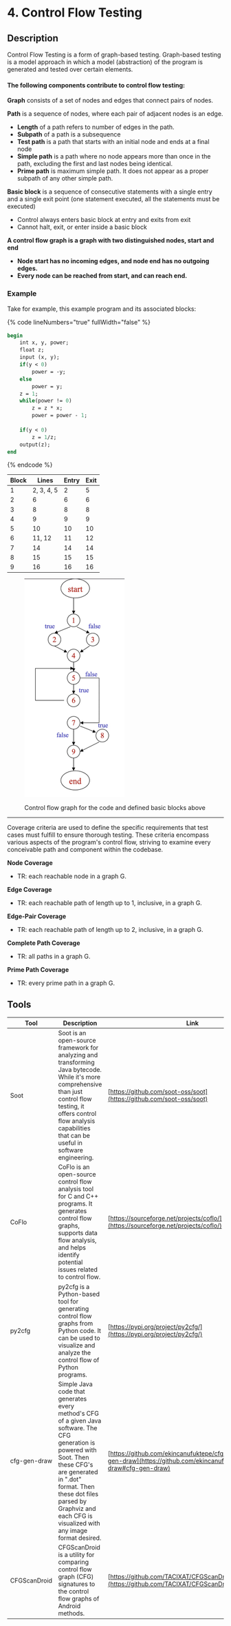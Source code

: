 # 4. Control Flow Testing

## Description

Control Flow Testing is a form of graph-based testing. Graph-based testing is a model approach in which a model (abstraction) of the program is generated and tested over certain elements.&#x20;

#### The following components contribute to control flow testing:

**Graph** consists of a set of nodes and edges that connect pairs of nodes.

**Path** is a sequence of nodes, where each pair of adjacent nodes is an edge.

* **Length** of a path refers to number of edges in the path.
* **Subpath** of a path is a subsequence
* **Test path** is a path that starts with an initial node and ends at a final node
* **Simple path** is a path where no node appears more than once in the path, excluding the first and last nodes being identical.
* **Prime path** is maximum simple path. It does not appear as a proper subpath of any other simple path.

**Basic block** is a sequence of consecutive statements with a single entry and a single exit point (one statement executed, all the statements must be executed)

* Control always enters basic block at entry and exits from exit
* Cannot halt, exit, or enter inside a basic block

**A control flow graph is a graph with two distinguished nodes, start and end**

* **Node start has no incoming edges, and node end has no outgoing edges.**
* **Every node can be reached from start, and can reach end.**

### Example

Take for example, this example program and its associated blocks:   &#x20;

{% code lineNumbers="true" fullWidth="false" %}
```pascal
begin
    int x, y, power;
    float z;
    input (x, y);
    if(y < 0)
        power = -y;
    else
        power = y;
    z = 1;
    while(power != 0) 
        z = z * x;
        power = power - 1;
        
    if(y < 0)
        z = 1/z;
    output(z);
end
```
{% endcode %}

<table data-full-width="true"><thead><tr><th>Block</th><th>Lines</th><th>Entry</th><th>Exit</th></tr></thead><tbody><tr><td>1</td><td>2, 3, 4, 5</td><td>2</td><td>5</td></tr><tr><td>2</td><td>6</td><td>6</td><td>6</td></tr><tr><td>3</td><td>8</td><td>8</td><td>8</td></tr><tr><td>4</td><td>9</td><td>9</td><td>9</td></tr><tr><td>5</td><td>10</td><td>10</td><td>10</td></tr><tr><td>6</td><td>11, 12</td><td>11</td><td>12</td></tr><tr><td>7</td><td>14</td><td>14</td><td>14</td></tr><tr><td>8</td><td>15</td><td>15</td><td>15</td></tr><tr><td>9</td><td>16</td><td>16</td><td>16</td></tr></tbody></table>

<figure><img src="../../.gitbook/assets/image (1) (1) (1).png" alt="" width="233"><figcaption><p>Control flow graph for the code and defined basic blocks above</p></figcaption></figure>

***

Coverage criteria are used to define the specific requirements that test cases must fulfill to ensure thorough testing. These criteria encompass various aspects of the program's control flow, striving to examine every conceivable path and component within the codebase.

**Node Coverage**

* TR: each reachable node in a graph G.

**Edge Coverage**

* TR: each reachable path of length up to 1, inclusive, in a graph G.

**Edge-Pair Coverage**

* TR: each reachable path of length up to 2, inclusive, in a graph G.

**Complete Path Coverage**

* TR: all paths in a graph G.

**Prime Path Coverage**

* TR: every prime path in a graph G.

## Tools



| Tool         | Description                                                                                                                                                                                                                                                              | Link                                                                                                                         |
| ------------ | ------------------------------------------------------------------------------------------------------------------------------------------------------------------------------------------------------------------------------------------------------------------------ | ---------------------------------------------------------------------------------------------------------------------------- |
| Soot         | Soot is an open-source framework for analyzing and transforming Java bytecode. While it's more comprehensive than just control flow testing, it offers control flow analysis capabilities that can be useful in software engineering.                                    | [https://github.com/soot-oss/soot](https://github.com/soot-oss/soot)                                                         |
| CoFlo        | CoFlo is an open-source control flow analysis tool for C and C++ programs. It generates control flow graphs, supports data flow analysis, and helps identify potential issues related to control flow.                                                                   | [https://sourceforge.net/projects/coflo/](https://sourceforge.net/projects/coflo/)                                           |
| py2cfg       | py2cfg is a Python-based tool for generating control flow graphs from Python code. It can be used to visualize and analyze the control flow of Python programs.                                                                                                          | [https://pypi.org/project/py2cfg/](https://pypi.org/project/py2cfg/)                                                         |
| cfg-gen-draw | Simple Java code that generates every method's CFG of a given Java software. The CFG generation is powered with Soot. Then these CFG's are generated in ".dot" format. Then these dot files parsed by Graphviz and each CFG is visualized with any image format desired. | [https://github.com/ekincanufuktepe/cfg-gen-draw#cfg-gen-draw](https://github.com/ekincanufuktepe/cfg-gen-draw#cfg-gen-draw) |
| CFGScanDroid | CFGScanDroid is a utility for comparing control flow graph (CFG) signatures to the control flow graphs of Android methods.                                                                                                                                               | [https://github.com/TACIXAT/CFGScanDroid#cfgscandroid](https://github.com/TACIXAT/CFGScanDroid#cfgscandroid)                 |


